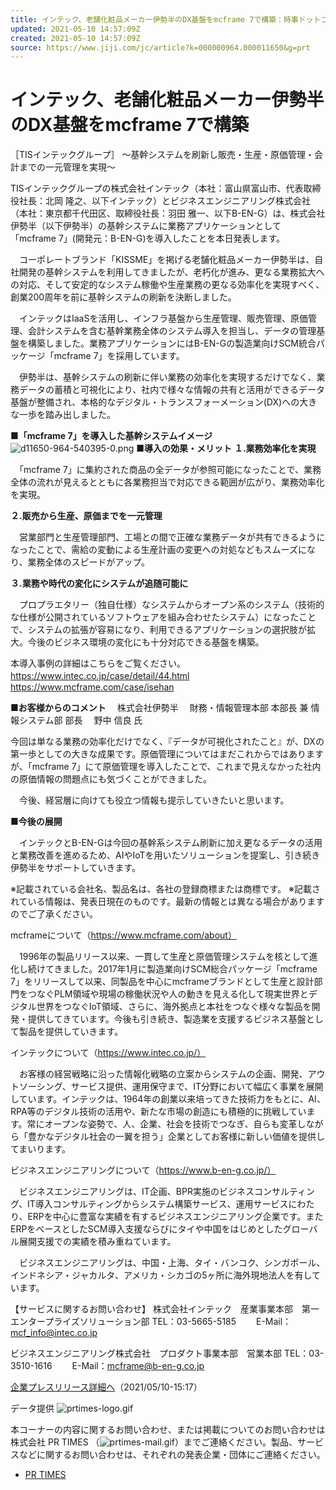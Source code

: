 ```yaml
---
title: インテック、老舗化粧品メーカー伊勢半のDX基盤をmcframe 7で構築：時事ドットコム
updated: 2021-05-10 14:57:09Z
created: 2021-05-10 14:57:09Z
source: https://www.jiji.com/jc/article?k=000000964.000011650&g=prt
---
```


# インテック、老舗化粧品メーカー伊勢半のDX基盤をmcframe 7で構築

［TISインテックグループ］
～基幹システムを刷新し販売・生産・原価管理・会計までの一元管理を実現～

TISインテックグループの株式会社インテック（本社：富山県富山市、代表取締役社長：北岡 隆之、以下インテック）とビジネスエンジニアリング株式会社（本社：東京都千代田区、取締役社長：羽田 雅一、以下B-EN-G）は、株式会社伊勢半（以下伊勢半）の基幹システムに業務アプリケーションとして「mcframe 7」(開発元：B-EN-G)を導入したことを本日発表します。

　コーポレートブランド「KISSME」を掲げる老舗化粧品メーカー伊勢半は、自社開発の基幹システムを利用してきましたが、老朽化が進み、更なる業務拡大への対応、そして安定的なシステム稼働や生産業務の更なる効率化を実現すべく、創業200周年を前に基幹システムの刷新を決断しました。

　インテックはIaaSを活用し、インフラ基盤から生産管理、販売管理、原価管理、会計システムを含む基幹業務全体のシステム導入を担当し、データの管理基盤を構築しました。業務アプリケーションにはB-EN-Gの製造業向けSCM統合パッケージ「mcframe 7」を採用しています。

　伊勢半は、基幹システムの刷新に伴い業務の効率化を実現するだけでなく、業務データの蓄積と可視化により、社内で様々な情報の共有と活用ができるデータ基盤が整備され、本格的なデジタル・トランスフォーメーション(DX)への大きな一歩を踏み出しました。

**■「mcframe 7」を導入した基幹システムイメージ**
![d11650-964-540395-0.png](../_resources/d11650-964-540395-0.png)
**■導入の効果・メリット**
**１.業務効率化を実現**

　「mcframe 7」に集約された商品の全データが参照可能になったことで、業務全体の流れが見えるとともに各業務担当で対応できる範囲が広がり、業務効率化を実現。

**２.販売から生産、原価までを一元管理**

　営業部門と生産管理部門、工場との間で正確な業務データが共有できるようになったことで、需給の変動による生産計画の変更への対処などもスムーズになり、業務全体のスピードがアップ。

**３.業務や時代の変化にシステムが追随可能に**

　プロプラエタリー（独自仕様）なシステムからオープン系のシステム（技術的な仕様が公開されているソフトウェアを組み合わせたシステム）になったことで、システムの拡張が容易になり、利用できるアプリケーションの選択肢が拡大。今後のビジネス環境の変化にも十分対応できる基盤を構築。

本導入事例の詳細はこちらをご覧ください。
　https://www.intec.co.jp/case/detail/44.html
　https://www.mcframe.com/case/isehan

**■お客様からのコメント**
　株式会社伊勢半
　財務・情報管理本部 本部長 兼 情報システム部 部長
　野中 信良 氏

今回は単なる業務の効率化だけでなく、『データが可視化されたこと』が、DXの第一歩としての大きな成果です。原価管理についてはまだこれからではありますが、「mcframe 7」にて原価管理を導入したことで、これまで見えなかった社内の原価情報の問題点にも気づくことができました。

　今後、経営層に向けても役立つ情報も提示していきたいと思います。

**■今後の展開**

　インテックとB-EN-Gは今回の基幹系システム刷新に加え更なるデータの活用と業務改善を進めるため、AIやIoTを用いたソリューションを提案し、引き続き伊勢半をサポートしていきます。

※記載されている会社名、製品名は、各社の登録商標または商標です。
※記載されている情報は、発表日現在のものです。最新の情報とは異なる場合がありますのでご了承ください。

mcframeについて（https://www.mcframe.com/about）

　1996年の製品リリース以来、一貫して生産と原価管理システムを核として進化し続けてきました。2017年1月に製造業向けSCM総合パッケージ「mcframe 7」をリリースして以来、同製品を中心にmcframeブランドとして生産と設計部門をつなぐPLM領域や現場の稼働状況や人の動きを見える化して現実世界とデジタル世界をつなぐIoT領域、さらに、海外拠点と本社をつなぐ様々な製品を開発・提供してきています。今後も引き続き、製造業を支援するビジネス基盤として製品を提供していきます。

インテックについて（https://www.intec.co.jp/）

　お客様の経営戦略に沿った情報化戦略の立案からシステムの企画、開発、アウトソーシング、サービス提供、運用保守まで、IT分野において幅広く事業を展開しています。インテックは、1964年の創業以来培ってきた技術力をもとに、AI、RPA等のデジタル技術の活用や、新たな市場の創造にも積極的に挑戦しています。常にオープンな姿勢で、人、企業、社会を技術でつなぎ、自らも変革しながら「豊かなデジタル社会の一翼を担う」企業としてお客様に新しい価値を提供してまいります。

ビジネスエンジニアリングについて（https://www.b-en-g.co.jp/）

　ビジネスエンジニアリングは、IT企画、BPR実施のビジネスコンサルティング、IT導入コンサルティングからシステム構築サービス、運用サービスにわたり、ERPを中心に豊富な実績を有するビジネスエンジニアリング企業です。またERPをベースとしたSCM導入支援ならびにタイや中国をはじめとしたグローバル展開支援での実績を積み重ねています。

　ビジネスエンジニアリングは、中国・上海、タイ・バンコク、シンガポール、インドネシア・ジャカルタ、アメリカ・シカゴの5ヶ所に海外現地法人を有しています。

【サービスに関するお問い合わせ】
株式会社インテック　産業事業本部　第一エンタープライズソリューション部
TEL：03-5665-5185 　　E-Mail：mcf_info@intec.co.jp

ビジネスエンジニアリング株式会社　プロダクト事業本部　営業本部
TEL：03-3510-1616　　 E-Mail：mcframe@b-en-g.co.jp

[企業プレスリリース詳細へ](https://prtimes.jp/main/html/rd/p/000000964.000011650.html)（2021/05/10-15:17）

データ提供
![prtimes-logo.gif](../_resources/prtimes-logo.gif)

本コーナーの内容に関するお問い合わせ、または掲載についてのお問い合わせは株式会社 PR TIMES （![prtimes-mail.gif](../_resources/prtimes-mail.gif)）までご連絡ください。製品、サービスなどに関するお問い合わせは、それぞれの発表企業・団体にご連絡ください。

- [PR TIMES](https://www.jiji.com/jc/list?g=prt)